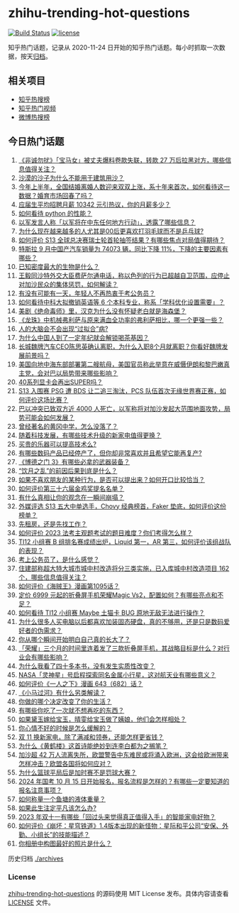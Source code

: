 # zhihu-trending-hot-questions

[![Build Status](https://github.com/justjavac/zhihu-trending-hot-questions/workflows/ci/badge.svg?branch=master)](https://github.com/justjavac/zhihu-trending-hot-questions/actions)
[![license](https://img.shields.io/github/license/justjavac/zhihu-trending-hot-questions)](https://github.com/justjavac/zhihu-trending-hot-questions/blob/master/LICENSE)

知乎热门话题，记录从 2020-11-24
日开始的知乎热门话题。每小时抓取一次数据，按天[归档](./archives)。

## 相关项目

- [知乎热搜榜](https://github.com/justjavac/zhihu-trending-top-search)
- [知乎热门视频](https://github.com/justjavac/zhihu-trending-hot-video)
- [微博热搜榜](https://github.com/justjavac/weibo-trending-hot-search)

## 今日热门话题

<!-- BEGIN -->
<!-- 最后更新时间 Mon Oct 16 2023 06:13:24 GMT+0800 (China Standard Time) -->

1. [《非诚勿扰》「宝马女」被丈夫爆料卷款失联，转款 27 万后拉黑对方，哪些信息值得关注？](https://www.zhihu.com/question/626222140)
1. [沙漠的沙子为什么不能用于建筑用沙？](https://www.zhihu.com/question/624503336)
1. [今年上半年，全国结婚离婚人数迎来双双上涨，系十年来首次，如何看待这一数据？婚育市场回春了吗？](https://www.zhihu.com/question/626069988)
1. [应届生平均招聘月薪 10342 元引热议，你的月薪多少？](https://www.zhihu.com/question/625781094)
1. [如何看待 python 的性能？](https://www.zhihu.com/question/40393531)
1. [以军发言人称「以军将在中东任何地方行动」，透露了哪些信息？](https://www.zhihu.com/question/626235252)
1. [为什么现在越来越多的人尤其是00后更喜欢打羽毛球而不是乒乓球?](https://www.zhihu.com/question/513675998)
1. [如何评价 S13 全球总决赛瑞士轮首轮抽签结果？有哪些焦点对局值得期待？](https://www.zhihu.com/question/626239787)
1. [特斯拉 9 月中国产汽车销量为 74073 辆，同比下降 11%，下降的主要因素有哪些？](https://www.zhihu.com/question/625454673)
1. [已知密度最大的生物是什么？](https://www.zhihu.com/question/582461671)
1. [王毅同沙特外交大臣费萨尔通电话，称以色列的行为已超越自卫范围，应停止对加沙民众的集体惩罚，如何解读？](https://www.zhihu.com/question/626199136)
1. [有没有可能有一天，年轻人不再热衷于考公务员？](https://www.zhihu.com/question/623119916)
1. [如何看待中科大拟撤销英语等 6 个本科专业，称系「学科优化设置需要」？](https://www.zhihu.com/question/625905700)
1. [美剧《绝命毒师》里，汉克为什么没有怀疑老白就是海森堡？](https://www.zhihu.com/question/286497744)
1. [《龙珠》中机械弗利萨与原来满血全功率的弗利萨相比，哪一个更强一些？](https://www.zhihu.com/question/624408931)
1. [人的大脑会不会出现“过拟合”病?](https://www.zhihu.com/question/625846838)
1. [为什么中国人到了一定年纪就会解锁喝茶基因？](https://www.zhihu.com/question/625592275)
1. [长城魏牌汽车CEO陈思英确认离职，为什么入职8个月就离职？你看好魏牌发展前景吗？](https://www.zhihu.com/question/626025143)
1. [美国向地中海东部部署第二艘航母，美国官员称此举意在威慑伊朗和黎巴嫩真主党，会对巴以局势带来哪些影响？](https://www.zhihu.com/question/626199463)
1. [40系列显卡会再出SUPER吗？](https://www.zhihu.com/question/590766856)
1. [S13 入围赛 PSG 遭 BDS 让二追三淘汰，PCS 队伍首次无缘世界赛正赛，如何评价这场比赛？](https://www.zhihu.com/question/626237021)
1. [巴以冲突已致双方近 4000 人死亡，以军称将对加沙发起大范围地面攻势，局势可能会如何发展？](https://www.zhihu.com/question/626197868)
1. [曾经著名的黄冈中学，怎么没落了？](https://www.zhihu.com/question/65786127)
1. [随着科技发展，有哪些技术升级的新家电值得更换？](https://www.zhihu.com/question/626206641)
1. [买贵的乐器可以提高技术么?](https://www.zhihu.com/question/604830042)
1. [有哪些数码产品已经停产了，但你却非常喜欢并且希望它能再复产?](https://www.zhihu.com/question/625214465)
1. [《博德之门 3》有哪些必拿的武器装备？](https://www.zhihu.com/question/616053777)
1. [“饮月之乱”的前因后果到底是什么？](https://www.zhihu.com/question/619880546)
1. [如果不喜欢朋友的某种行为，是否可以提出来？如何开口比较恰当？](https://www.zhihu.com/question/625590922)
1. [如何评价第三十六届金鸡奖提名名单？](https://www.zhihu.com/question/626202963)
1. [有什么真相让你的观念在一瞬间崩塌？](https://www.zhihu.com/question/585476082)
1. [外媒评选 S13 五大中单选手，Chovy 经典榜首，Faker 垫底，如何评价这份榜单？](https://www.zhihu.com/question/625868067)
1. [先租房，还是先找工作？](https://www.zhihu.com/question/625366157)
1. [如何评价 2023 法考主观题考试的题目难度？你们考得怎么样？](https://www.zhihu.com/question/626212825)
1. [TI12 小组赛 B 组排名赛成绩出炉，Liquid 第一，AR 第三，如何评价该组战队的表现？](https://www.zhihu.com/question/626082446)
1. [考上公务员了，是什么感觉？](https://www.zhihu.com/question/625129350)
1. [住建部称超大特大城市城中村改造将分三类实施，已入库城中村改造项目 162 个，哪些信息值得关注？](https://www.zhihu.com/question/625753283)
1. [如何评价《海贼王》漫画第1095话？](https://www.zhihu.com/question/625818595)
1. [定价 6999 元起的折叠屏手机荣耀Magic Vs2，配置如何？有哪些亮点和不足？](https://www.zhihu.com/question/625839709)
1. [如何看待 TI12 小组赛 Maybe 土猫卡 BUG 原地无敌无法进行操作？](https://www.zhihu.com/question/625923340)
1. [为什么很多人买电脑以后都喜欢加装固态硬盘，真的不够用，还是只是数码爱好者的伪需求？](https://www.zhihu.com/question/625491193)
1. [你从哪个瞬间开始明白自己真的长大了？](https://www.zhihu.com/question/625767359)
1. [「荣耀」三个月的时间里连着发了三款折叠屏手机，其战略目标是什么？对行业会有哪些影响？](https://www.zhihu.com/question/625807724)
1. [为什么我看了四十多本书，没有发生实质性改变？](https://www.zhihu.com/question/621490937)
1. [NASA「灵神星」号启程探索同名金属小行星，这对航天业有哪些意义？](https://www.zhihu.com/question/623693248)
1. [如何评价《一人之下》漫画 643（682）话？](https://www.zhihu.com/question/625879568)
1. [《小马过河》有什么另类解读？](https://www.zhihu.com/question/263474285)
1. [你做的哪个决定改变了你的生活？](https://www.zhihu.com/question/625767515)
1. [有哪些你吃了一次就不想再吃的东西？](https://www.zhihu.com/question/622362892)
1. [如果黛玉嫁给宝玉，晴雯给宝玉做了姨娘，他们会怎样相处？](https://www.zhihu.com/question/561119925)
1. [你心情不好的时候是怎么缓解的？](https://www.zhihu.com/question/626082220)
1. [双 11 换新家电，除了满减和领券，还能怎样更省钱？](https://www.zhihu.com/question/626105968)
1. [为什么《黄鹤楼》这首诗能绝妙到连李白都为之搁笔？](https://www.zhihu.com/question/562518835)
1. [加沙超 42 万人流离失所，欧盟警告中东难民或将涌入欧洲，这会给欧洲带来怎样冲击？欧盟各国将如何应对？](https://www.zhihu.com/question/626111501)
1. [为什么篮球平局后是加时赛不是罚球大赛？](https://www.zhihu.com/question/340019774)
1. [2024 年国考 10 月 15 日开始报名，报名流程是怎样的？有哪些一定要知道的报名注意事项？](https://www.zhihu.com/question/625813520)
1. [如何称量一个鱼塘的液体重量？](https://www.zhihu.com/question/562775394)
1. [如果此生注定平凡该怎么办?](https://www.zhihu.com/question/626116773)
1. [2023 年双十一有哪些「回过头来觉得真正值得入手」的智能家电好物？](https://www.zhihu.com/question/625922028)
1. [如何评价《崩坏：星穹铁道》1.4版本出现的新怪物：星际和平公司“安保、外勤、小组长”的技能描述？](https://www.zhihu.com/question/626097407)
1. [你相册中构图最好的照片是什么？](https://www.zhihu.com/question/621418764)

<!-- END -->

历史归档 [./archives](./archives)

### License

[zhihu-trending-hot-questions](https://github.com/justjavac/zhihu-trending-hot-questions)
的源码使用 MIT License 发布。具体内容请查看 [LICENSE](./LICENSE) 文件。
